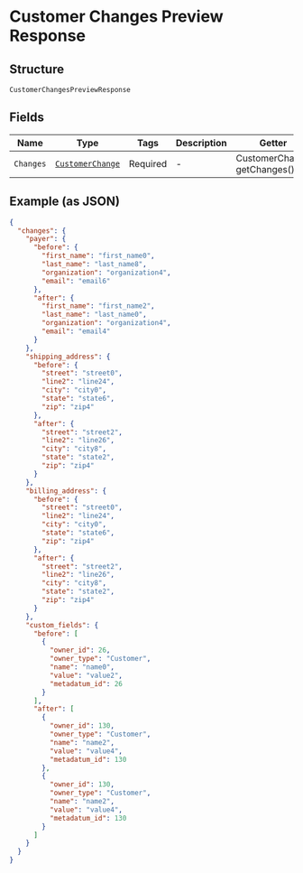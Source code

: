 
# Customer Changes Preview Response

## Structure

`CustomerChangesPreviewResponse`

## Fields

| Name | Type | Tags | Description | Getter | Setter |
|  --- | --- | --- | --- | --- | --- |
| `Changes` | [`CustomerChange`](../../doc/models/customer-change.md) | Required | - | CustomerChange getChanges() | setChanges(CustomerChange changes) |

## Example (as JSON)

```json
{
  "changes": {
    "payer": {
      "before": {
        "first_name": "first_name0",
        "last_name": "last_name8",
        "organization": "organization4",
        "email": "email6"
      },
      "after": {
        "first_name": "first_name2",
        "last_name": "last_name0",
        "organization": "organization4",
        "email": "email4"
      }
    },
    "shipping_address": {
      "before": {
        "street": "street0",
        "line2": "line24",
        "city": "city0",
        "state": "state6",
        "zip": "zip4"
      },
      "after": {
        "street": "street2",
        "line2": "line26",
        "city": "city8",
        "state": "state2",
        "zip": "zip4"
      }
    },
    "billing_address": {
      "before": {
        "street": "street0",
        "line2": "line24",
        "city": "city0",
        "state": "state6",
        "zip": "zip4"
      },
      "after": {
        "street": "street2",
        "line2": "line26",
        "city": "city8",
        "state": "state2",
        "zip": "zip4"
      }
    },
    "custom_fields": {
      "before": [
        {
          "owner_id": 26,
          "owner_type": "Customer",
          "name": "name0",
          "value": "value2",
          "metadatum_id": 26
        }
      ],
      "after": [
        {
          "owner_id": 130,
          "owner_type": "Customer",
          "name": "name2",
          "value": "value4",
          "metadatum_id": 130
        },
        {
          "owner_id": 130,
          "owner_type": "Customer",
          "name": "name2",
          "value": "value4",
          "metadatum_id": 130
        }
      ]
    }
  }
}
```

